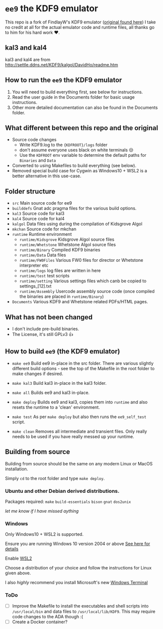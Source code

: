 # `ee9` the KDF9 emulator
This repo is a fork of FindlayW's KDF9 emulator ([original found here](http://www.findlayw.plus.com/KDF9/emulation/emulator.html)) I take no credit at all for the actual emulator code and runtime files, all thanks go to him for his hard work :heart:.

## kal3 and kal4
kal3 and kal4 are from http://settle.ddns.net/KDF9/kalgol/DavidHo/readme.htm

## How to run the `ee9` the KDF9 emulator
1. You will need to build everything first, see below for instructions.
2. Read the user guide in the Documents folder for basic usage instructions.
3. Other more detailed documentation can also be found in the Documents folder.

## What different between this repo and the original
- Source code changes 
    - Write KDF9.log to the `{KDFROOT}/logs` folder 
    - don't assume everyone uses black on white terminals :unamused:
    - Use the `KDFROOT` env variable to determine the default paths for `Binaries` and `Data`
- Converted to using Makefiles to build everything (see below).
- Removed special build case for Cygwin as Windows10 + WSL2 is a better alternative in this use-case.


## Folder structure
- `src` Main source code for ee9
- `builddefs` Gnat adc pragma files for the various build options.
- `kal3` Source code for kal3
- `kal4` Source code for kal4
- `kalgol` Data files using during the compilation of Kidsgrove Algol
- `mkchan` Source code for mkchan
- `runtime` Runtime environment
    - `runtime/Kidsgrove` Kidsgrove Algol source files
    - `runtime/Whetstone` Whetstone Algol source files
    - `runtime/Binary` Compiled KDF9 binaries
    - `runtime/Data` Data files
    - `runtime/FW0Files` Various FW0 files for director or Whetstone interpreter etc
    - `runtime/logs` log files are written in here
    - `runtime/test` test scripts
    - `runtime/setting` Various settings files which canb be copied to settings_[12].txt
    - `runtime/Assembly` Usercode assembly source code (once compiled the binaries are placed in `runtime/Binary`)
- `Documents` Various KDF9 and Whetstone related PDFs/HTML pages.

## What has not been changed
- I don't include pre-build binaries.
- The License, it's still GPLv3 :thumbsup:

## How to build `ee9` (the KDF9 emulator)
- `make ee9`
    Build ee9 in-place in the src folder.
    There are various slightly different build options - see the top of the Makefile in the root folder to make changes if desired.

- `make kal3`
    Build kal3 in-place in the kal3 folder.

- `make all`
    Builds ee9 and kal3 in-place.

- `make deploy`
    Builds ee9 and kal3, copies them into `runtime` and also resets the runtime to a 'clean' environment.

- `make test`
    As per `make deploy` but also then runs the `ee9_self_test` script.

- `make clean`
    Removes all intermediate and transient files. Only really needs to be used if you have really messed up your runtime.

## Building from source
Building from source should be the same on any modern Linux or MacOS installation.

Simply `cd` to the root folder and type `make deploy`.

### Ubuntu and other Debian derived distributions.
Packages required: `make` `build-essentials` `bison` `gnat` `dos2unix`

*let me know if I have missed aything*

### Windows
Only Windows10 + WSL2 is supported.

Ensure you are running Windows 10 version 2004 or above [See here for details](https://docs.microsoft.com/en-us/windows/whats-new/whats-new-windows-10-version-2004)

Enable [WSL2](https://docs.microsoft.com/en-us/windows/wsl/install-win10)

Choose a distribution of your choice and follow the instructions for Linux given above.

I also *highly* recommend you install Microsoft's new [Windows Terminal](https://github.com/microsoft/terminal)

### ToDo
- [ ] Improve the Makefile to install the executables and shell scripts into `/usr/local/bin` and data files to `/usr/local/lib/KDF9`. This may require code changes to the ADA though :(
- [ ] Create a Docker container?